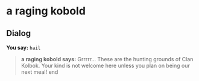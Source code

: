 # a raging kobold


## Dialog

**You say:** `hail`



>**a raging kobold says:** Grrrrr... These are the hunting grounds of Clan Kolbok. Your kind is not welcome here unless you plan on being our next meal!
end